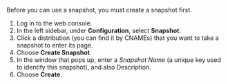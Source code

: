 Before you can use a snapshot, you must create a snapshot first.

1. Log in to the web console.
2. In the left sidebar, under **Configuration**, select **Snapshot**. 
3. Click a distribution (you can find it by CNAMEs) that you want to take a snapshot to enter its page. 
4. Choose **Create Snapshot**. 
5. In the window that pops up, enter a *Snapshot Name* (a unique key used to identify this snapshot), and also Description. 
6. Choose **Create**.


